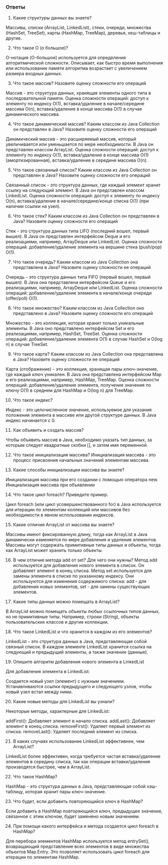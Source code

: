 ### Ответы

1) Какие структуры данных вы знаете?

Массивы, списки (ArrayList, LinkedList), стеки, очереди, множества (HashSet, TreeSet), карты (HashMap, TreeMap), деревья, хеш-таблицы и другие.

2) Что такое О (о большое)?

O-нотация (O-большое) используется для определения алгоритмической сложности. Описывает, как быстро время выполнения или использование памяти алгоритма возрастает с увеличением размера входных данных.

3) Что такое массив? Назовите оценку сложности его операций

Массив - это структура данных, хранящая элементы одного типа в последовательной памяти. Оценка сложности операций: доступ к элементу по индексу O(1), вставка/удаление в начале/середине массива O(n), вставка/удаление в конце массива O(1) в случае динамического массива.

4) Что такое динамический массив? Каким классом из Java Collection он представлен в Java? Назовите оценку сложности 
его операций

Динамический массив - это расширяемый массив, который увеличивается или уменьшается по мере необходимости. В Java он представлен классом ArrayList. Оценка сложности операций: доступ к элементу по индексу O(1), вставка/удаление в конце массива O(1) (амортизированная), вставка/удаление в середине массива O(n).

5) Что такое связанный список? Каким классом из Java Collection он представлен в Java? Назовите оценку сложности его 
операций

Связанный список - это структура данных, где каждый элемент хранит ссылку на следующий элемент. В Java он 
представлен классом LinkedList. Оценка сложности операций: доступ к элементу по индексу O(n), вставка/удаление в начале/середине/конце списка O(1) (при наличии ссылки на узел).

6) Что такое стек? Каким классом из Java Collection он представлен в Java? Назовите оценку сложности его операций

Стек - это структура данных типа LIFO (последний вошел, первый вышел). В Java он представлен интерфейсом Deque и его реализациями, например, ArrayDeque или LinkedList. Оценка сложности операций: добавление/удаление элемента на вершине стека (push/pop) O(1).

7) Что такое очередь? Каким классом из Java Collection она представлена в Java? Назовите оценку сложности ее операций

Очередь - это структура данных типа FIFO (первый вошел, первый вышел). В Java она представлена интерфейсом Queue и его реализациями, например, ArrayDeque или LinkedList. Оценка сложности операций: добавление/удаление элемента в начале/конце очереди (offer/poll) O(1).

8) Что такое множество? Каким классом из Java Collection оно представлено в Java? Назовите оценку сложности его операций

Множество - это коллекция, которая хранит только уникальные элементы. В Java оно представлено интерфейсом Set и его реализациями, например, HashSet, TreeSet. Оценка сложности операций: добавление/удаление элемента O(1) в случае HashSet и O(log n) в случае TreeSet.

9) Что такое карта? Каким классом из Java Collection она представлена в Java? Назовите оценку сложности ее операций

Карта (отображение) - это коллекция, хранящая пары ключ-значение, где каждый ключ уникален. В Java она представлена интерфейсом Map и его реализациями, например, HashMap, TreeMap. Оценка сложности операций: добавление/удаление элемента, получение значения по ключу O(1) в среднем для HashMap и O(log n) для TreeMap.

10) Что такое индекс?

Индекс - это целочисленное значение, используемое для указания положения элемента в массиве или другой структуре данных. В Java индекс начинается с 0.

11) Как объявить и создать массив?

Чтобы объявить массив в Java, необходимо указать тип данных, за которым следует квадратные скобки [], и затем имя переменной.

12) Что такое инициализация массива?
Инициализация массива - это процесс присвоения начальных значений элементам массива.

13) Какие способы инициализации массива вы знаете?

Инициализация массива при его создании с помощью оператора new.
Инициализация массива при объявлении

14) Что такое цикл foreach? Приведите пример.

Цикл foreach (или цикл усовершенствованного for) в Java используется для итерации по элементам коллекций или массивов без необходимости в явном использовании индексов.

15) Какие отличия ArrayList от массива вы знаете?

Массивы имеют фиксированную длину, тогда как ArrayList в Java динамически изменяется по мере добавления и удаления элементов.
Массивы могут содержать примитивные типы данных и объекты, тогда как ArrayList может хранить только объекты.

16) В чем отличие метода add от set? Для чего они нужны?
Метод add используется для добавления нового элемента в список. Он добавляет элемент в конец списка.
Метод set используется для замены элемента в списке по указанному индексу.
Они используются для изменения содержимого списка: add - для добавления новых элементов, set - для замены существующих элементов.

17) Какие типы данных можно помещать в ArrayList?

В ArrayList можно помещать объекты любых ссылочных типов данных, но не примитивные типы. Например, строки (String), объекты пользовательских классов и другие коллекции.

18) Что такое LinkedList и что хранится в каждом из его элементов?

LinkedList - это структура данных в Java, представляющая собой связный список. В каждом элементе LinkedList хранится ссылка на следующий и предыдущий элементы, а также значение (данные).

19) Опишите алгоритм добавления нового элемента в LinkedList

Для добавления элемента в LinkedList:

Создается новый узел (элемент) с нужным значением.
Устанавливаются ссылки предыдущего и следующего узлов, чтобы новый узел встал между ними.

20) Какие новые методы для LinkedList вы узнали?

Некоторые методы, характерные для LinkedList:

addFirst(): Добавляет элемент в начало списка.
addLast(): Добавляет элемент в конец списка.
removeFirst(): Удаляет первый элемент из списка.
removeLast(): Удаляет последний элемент из списка.

21) В каких случаях использование LinkedList эффективнее, чем ArrayList?

LinkedList более эффективен, когда требуется частая вставка/удаление элементов в середину списка, так как операции вставки/удаления производятся быстрее, чем в ArrayList.

22) Что такое HashMap?

HashMap - это структура данных в Java, представляющая собой хэш-таблицу, которая хранит пары ключ-значение.

23) Что будет, если добавить повторяющийся ключ в HashMap?

Если добавить в HashMap повторяющийся ключ, предыдущее значение, связанное с этим ключом, будет заменено новым значением.

24) При помощи какого интерфейса и метода создается цикл foreach в HashMap?

Для перебора элементов HashMap используется метод entrySet(), возвращающий представление всех элементов в виде множества объектов Map.Entry. Это позволяет использовать цикл foreach для итерации по элементам HashMap.